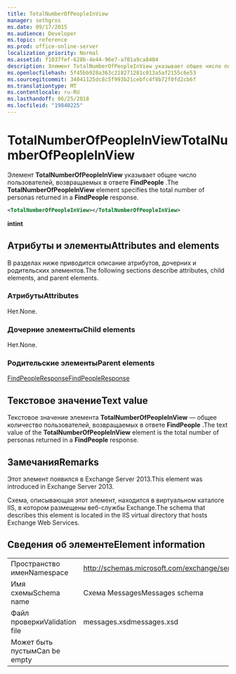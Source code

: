 ```yaml
---
title: TotalNumberOfPeopleInView
manager: sethgros
ms.date: 09/17/2015
ms.audience: Developer
ms.topic: reference
ms.prod: office-online-server
localization_priority: Normal
ms.assetid: f1037fef-628b-4e44-96e7-a701a9ca8404
description: Элемент TotalNumberOfPeopleInView указывает общее число пользователей, возвращаемых в ответе FindPeople.
ms.openlocfilehash: 5f45bb928a363c218271281c013a5af2155c6e53
ms.sourcegitcommit: 34041125dc8c5f993b21cebfc4f8b72f0fd2cb6f
ms.translationtype: MT
ms.contentlocale: ru-RU
ms.lasthandoff: 06/25/2018
ms.locfileid: "19840225"
---
```

# <a name="totalnumberofpeopleinview"></a><span data-ttu-id="0ee4f-103">TotalNumberOfPeopleInView</span><span class="sxs-lookup"><span data-stu-id="0ee4f-103">TotalNumberOfPeopleInView</span></span>

<span data-ttu-id="0ee4f-104">Элемент **TotalNumberOfPeopleInView** указывает общее число пользователей, возвращаемых в ответе **FindPeople** .</span><span class="sxs-lookup"><span data-stu-id="0ee4f-104">The **TotalNumberOfPeopleInView** element specifies the total number of personas returned in a **FindPeople** response.</span></span> 
  
```XML
<TotalNumberOfPeopleInView></TotalNumberOfPeopleInView>
```

 <span data-ttu-id="0ee4f-105">**int**</span><span class="sxs-lookup"><span data-stu-id="0ee4f-105">**int**</span></span>
## <a name="attributes-and-elements"></a><span data-ttu-id="0ee4f-106">Атрибуты и элементы</span><span class="sxs-lookup"><span data-stu-id="0ee4f-106">Attributes and elements</span></span>

<span data-ttu-id="0ee4f-107">В разделах ниже приводится описание атрибутов, дочерних и родительских элементов.</span><span class="sxs-lookup"><span data-stu-id="0ee4f-107">The following sections describe attributes, child elements, and parent elements.</span></span>
  
### <a name="attributes"></a><span data-ttu-id="0ee4f-108">Атрибуты</span><span class="sxs-lookup"><span data-stu-id="0ee4f-108">Attributes</span></span>

<span data-ttu-id="0ee4f-109">Нет.</span><span class="sxs-lookup"><span data-stu-id="0ee4f-109">None.</span></span>
  
### <a name="child-elements"></a><span data-ttu-id="0ee4f-110">Дочерние элементы</span><span class="sxs-lookup"><span data-stu-id="0ee4f-110">Child elements</span></span>

<span data-ttu-id="0ee4f-111">Нет.</span><span class="sxs-lookup"><span data-stu-id="0ee4f-111">None.</span></span>
  
### <a name="parent-elements"></a><span data-ttu-id="0ee4f-112">Родительские элементы</span><span class="sxs-lookup"><span data-stu-id="0ee4f-112">Parent elements</span></span>

[<span data-ttu-id="0ee4f-113">FindPeopleResponse</span><span class="sxs-lookup"><span data-stu-id="0ee4f-113">FindPeopleResponse</span></span>](findpeopleresponse.md)
  
## <a name="text-value"></a><span data-ttu-id="0ee4f-114">Текстовое значение</span><span class="sxs-lookup"><span data-stu-id="0ee4f-114">Text value</span></span>

<span data-ttu-id="0ee4f-115">Текстовое значение элемента **TotalNumberOfPeopleInView** — общее количество пользователей, возвращаемых в ответе **FindPeople** .</span><span class="sxs-lookup"><span data-stu-id="0ee4f-115">The text value of the **TotalNumberOfPeopleInView** element is the total number of personas returned in a **FindPeople** response.</span></span> 
  
## <a name="remarks"></a><span data-ttu-id="0ee4f-116">Замечания</span><span class="sxs-lookup"><span data-stu-id="0ee4f-116">Remarks</span></span>

<span data-ttu-id="0ee4f-117">Этот элемент появился в Exchange Server 2013.</span><span class="sxs-lookup"><span data-stu-id="0ee4f-117">This element was introduced in Exchange Server 2013.</span></span>
  
<span data-ttu-id="0ee4f-118">Схема, описывающая этот элемент, находится в виртуальном каталоге IIS, в котором размещены веб-службы Exchange.</span><span class="sxs-lookup"><span data-stu-id="0ee4f-118">The schema that describes this element is located in the IIS virtual directory that hosts Exchange Web Services.</span></span>
  
## <a name="element-information"></a><span data-ttu-id="0ee4f-119">Сведения об элементе</span><span class="sxs-lookup"><span data-stu-id="0ee4f-119">Element information</span></span>

|||
|:-----|:-----|
|<span data-ttu-id="0ee4f-120">Пространство имен</span><span class="sxs-lookup"><span data-stu-id="0ee4f-120">Namespace</span></span>  <br/> |http://schemas.microsoft.com/exchange/services/2006/messages  <br/> |
|<span data-ttu-id="0ee4f-121">Имя схемы</span><span class="sxs-lookup"><span data-stu-id="0ee4f-121">Schema name</span></span>  <br/> |<span data-ttu-id="0ee4f-122">Схема Messages</span><span class="sxs-lookup"><span data-stu-id="0ee4f-122">Messages schema</span></span>  <br/> |
|<span data-ttu-id="0ee4f-123">Файл проверки</span><span class="sxs-lookup"><span data-stu-id="0ee4f-123">Validation file</span></span>  <br/> |<span data-ttu-id="0ee4f-124">messages.xsd</span><span class="sxs-lookup"><span data-stu-id="0ee4f-124">messages.xsd</span></span>  <br/> |
|<span data-ttu-id="0ee4f-125">Может быть пустым</span><span class="sxs-lookup"><span data-stu-id="0ee4f-125">Can be empty</span></span>  <br/> ||
   

